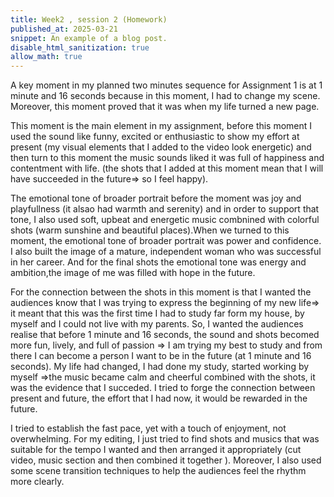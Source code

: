 ```yaml
---
title: Week2 , session 2 (Homework)
published_at: 2025-03-21
snippet: An example of a blog post.
disable_html_sanitization: true
allow_math: true
---
```

A key moment in my planned two minutes sequence for Assignment 1 is at 1 minute and 16 seconds because in this moment, I had to change my scene. Moreover, this moment proved that it was when my life turned a new page.

This moment is the main element in my assignment, before this moment I used the sound like funny, excited or enthusiastic to show my effort at present (my visual elements that I added to the video look energetic) and then turn to this moment the music sounds liked it was full of happiness and contentment with life. (the shots that I added at this moment mean that I will have succeeded in the future=> so I feel happy). 

The emotional tone of broader portrait before the moment was joy and playfullness (it alsao had warmth and serenity) and in order to support that tone, I also used soft, upbeat and energetic music combnined with colorful shots (warm sunshine and beautiful places).When we turned to this moment, the emotional tone of broader portrait was power and confidence. I also built the image of a mature, independent woman who was successful in her career. And for the final shots the emotional tone was energy and ambition,the image of me was filled with hope in the future.

For the connection between the shots in this moment is that I wanted the audiences know that I was trying to express the beginning of my new life=> it meant that this was the first time I had to study far form my house, by myself and I could not live with my parents. So, I wanted the audiences realise that before 1 minute and 16 seconds, the sound and shots becomed more fun, lively, and full of passion => I am trying my best to study and from there I can become a person I want to be in the future (at 1 minute and 16 seconds). My life had changed, I had done my study, started working by myself =>the music became calm and cheerful combined with the shots, it was the evidence that I succeded. I tried to forge the connection between present and future, the effort that I had now, it would be rewarded in the future. 

I tried to establish the fast pace, yet with a touch of enjoyment, not overwhelming. For my editing, I just tried to find shots and musics that was suitable for the tempo I wanted and then arranged it appropriately (cut video, music section and then combined it together ). Moreover, I also used some scene transition techniques to help the audiences feel the rhythm more clearly.